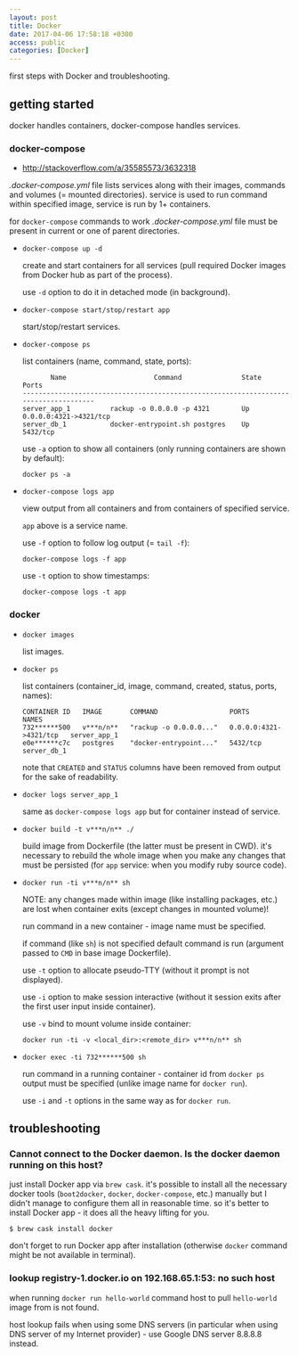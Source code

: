 ```yaml
---
layout: post
title: Docker
date: 2017-04-06 17:58:18 +0300
access: public
categories: [Docker]
---
```


first steps with Docker and troubleshooting.

<!-- more -->

## getting started

docker handles containers, docker-compose handles services.

### docker-compose

- <http://stackoverflow.com/a/35585573/3632318>

_.docker-compose.yml_ file lists services along with their images,
commands and volumes (= mounted directories).
service is used to run command within specified image,
service is run by 1+ containers.

for `docker-compose` commands to work _.docker-compose.yml_ file must
be present in current or one of parent directories.

- `docker-compose up -d`

  create and start containers for all services
  (pull required Docker images from Docker hub as part of the process).

  use `-d` option to do it in detached mode (in background).

- `docker-compose start/stop/restart app`

  start/stop/restart services.

- `docker-compose ps`

  list containers (name, command, state, ports):

  ```
         Name                      Command               State           Ports
  -------------------------------------------------------------------------------------
  server_app_1          rackup -o 0.0.0.0 -p 4321        Up      0.0.0.0:4321->4321/tcp
  server_db_1           docker-entrypoint.sh postgres    Up      5432/tcp
  ```

  use `-a` option to show all containers (only running containers are shown by default):

  `docker ps -a`

- `docker-compose logs app`

  view output from all containers and from containers of specified service.

  `app` above is a service name.

  use `-f` option to follow log output (= `tail -f`):

  `docker-compose logs -f app`

  use `-t` option to show timestamps:

  `docker-compose logs -t app`

### docker

- `docker images`

  list images.

- `docker ps`

  list containers (container_id, image, command, created, status, ports, names):

  ```
  CONTAINER ID   IMAGE       COMMAND                  PORTS                    NAMES
  732******500   v***n/n**   "rackup -o 0.0.0.0..."   0.0.0.0:4321->4321/tcp   server_app_1
  e0e******c7c   postgres    "docker-entrypoint..."   5432/tcp                 server_db_1
  ```

  note that `CREATED` and `STATUS` columns have been removed from output for
  the sake of readability.

- `docker logs server_app_1`

  same as `docker-compose logs app` but for container instead of service.

- `docker build -t v***n/n** ./`

  build image from Dockerfile (the latter must be present in CWD).
  it's necessary to rebuild the whole image when you make any changes that
  must be persisted (for `app` service: when you modify ruby source code).

- `docker run -ti v***n/n** sh`

  NOTE: any changes made within image (like installing packages, etc.)
        are lost when container exits (except changes in mounted volume)!

  run command in a new container - image name must be specified.

  if command (like `sh`) is not specified default command is run
  (argument passed to `CMD` in base image Dockerfile).

  use `-t` option to allocate pseudo-TTY (without it prompt is not displayed).

  use `-i` option to make session interactive
  (without it session exits after the first user input inside container).

  use `-v` bind to mount volume inside container:

  `docker run -ti -v <local_dir>:<remote_dir> v***n/n** sh`

- `docker exec -ti 732******500 sh`

  run command in a running container - container id from `docker ps` output
  must be specified (unlike image name for `docker run`).

  use `-i` and `-t` options in the same way as for `docker run`.

## troubleshooting

### Cannot connect to the Docker daemon. Is the docker daemon running on this host?

just install Docker app via `brew cask`.
it's possible to install all the necessary docker tools (`boot2docker`,
`docker`, `docker-compose`, etc.) manually but I didn't manage to configure
them all in reasonable time. so it's better to install Docker app - it does
all the heavy lifting for you.

`$ brew cask install docker`

don't forget to run Docker app after installation
(otherwise `docker` command might be not available in terminal).

### lookup registry-1.docker.io on 192.168.65.1:53: no such host

when running `docker run hello-world` command host to pull `hello-world`
image from is not found.

host lookup fails when using some DNS servers (in particular when using
DNS server of my Internet provider) - use Google DNS server 8.8.8.8 instead.
